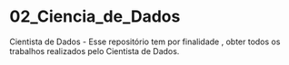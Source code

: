 # 02_Ciencia_de_Dados
Cientista de Dados - Esse repositório tem por finalidade , obter todos os trabalhos realizados pelo Cientista de Dados.
